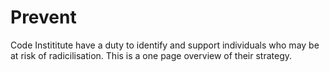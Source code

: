 # Prevent
Code Instititute have a duty to identify and support individuals who may be at risk of radicilisation.  This is a one page overview of their strategy.

